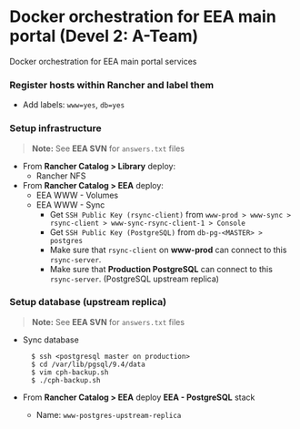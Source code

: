 # Docker orchestration for EEA main portal (Devel 2: A-Team)

Docker orchestration for EEA main portal services

### Register hosts within Rancher and label them

* Add labels: `www=yes`, `db=yes`

### Setup infrastructure

> **Note:** See **EEA SVN** for `answers.txt` files

* From **Rancher Catalog > Library** deploy:
  * Rancher NFS
* From **Rancher Catalog > EEA** deploy:
  * EEA WWW - Volumes
  * EEA WWW - Sync
    * Get `SSH Public Key (rsync-client)` from `www-prod > www-sync > rsync-client > www-sync-rsync-client-1 > Console`
    * Get `SSH Public Key (PostgreSQL)` from `db-pg-<MASTER> > postgres`
    * Make sure that `rsync-client` on **www-prod** can connect to this `rsync-server`.
    * Make sure that **Production PostgreSQL** can connect to this `rsync-server`. (PostgreSQL upstream replica)

### Setup database (upstream replica)

> **Note:** See **EEA SVN** for `answers.txt` files

* Sync database

        $ ssh <postgresql master on production>
        $ cd /var/lib/pgsql/9.4/data
        $ vim cph-backup.sh
        $ ./cph-backup.sh

* From **Rancher Catalog > EEA** deploy **EEA - PostgreSQL** stack
  * Name: `www-postgres-upstream-replica`

